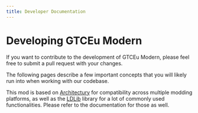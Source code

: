 ```yaml
---
title: Developer Documentation
---
```


# Developing GTCEu Modern

If you want to contribute to the development of GTCEu Modern, please feel free to submit a 
pull request with your changes.

The following pages describe a few important concepts that you will likely run into when working with our codebase.

This mod is based on [Architectury](https://docs.architectury.dev/start) for compatibility across multiple modding
platforms, as well as the [LDLib](https://github.com/Low-Drag-MC/LDLib-Architectury/wiki) library for a lot of
commonly used functionalities. Please refer to the documentation for those as well.